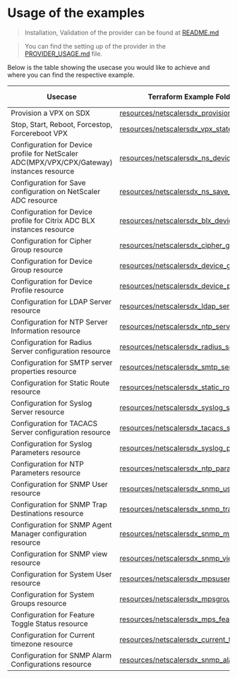 # Usage of the examples

> Installation, Validation of the provider can be found at [README.md](../README.md)

> You can find the setting up of the provider in the [PROVIDER_USAGE.md](../PROVIDER_USAGE.md) file.

Below is the table showing the usecase you would like to achieve and where you can find the respective example.

| Usecase | Terraform Example Folder | Documentation | Demo Video |
|---------|---------|-------------------|-------------|
| Provision a VPX on SDX | [resources/netscalersdx_provision_vpx](./resources/netscalersdx_provision_vpx) | [HERE](../docs/resources/provision_vpx.md)| [HERE](https://youtu.be/1dvgjNZqZKY) |
| Stop, Start, Reboot, Forcestop, Forcereboot VPX | [resources/netscalersdx_vpx_state](./resources/netscalersdx_vpx_state) | [HERE](../docs/resources/vpx_state.md)| [HERE](https://youtu.be/48xVFXLMJlE) |
| Configuration for Device profile for NetScaler ADC(MPX/VPX/CPX/Gateway) instances resource | [resources/netscalersdx_ns_device_profile](./resources/netscalersdx_ns_device_profile) | [HERE](../docs/resources/ns_device_profile.md)| TODO |
| Configuration for Save configuration on NetScaler ADC resource | [resources/netscalersdx_ns_save_config](./resources/netscalersdx_ns_save_config) | [HERE](../docs/resources/ns_save_config.md)| TODO |
| Configuration for Device profile for Citrix ADC BLX instances resource | [resources/netscalersdx_blx_device_profile](./resources/netscalersdx_blx_device_profile) | [HERE](../docs/resources/blx_device_profile.md)| TODO |
| Configuration for Cipher Group resource | [resources/netscalersdx_cipher_group](./resources/netscalersdx_cipher_group) | [HERE](../docs/resources/cipher_group.md)| TODO |
| Configuration for Device Group resource | [resources/netscalersdx_device_group](./resources/netscalersdx_device_group) | [HERE](../docs/resources/device_group.md)| TODO |
| Configuration for Device Profile resource | [resources/netscalersdx_device_profile](./resources/netscalersdx_device_profile) | [HERE](../docs/resources/device_profile.md)| TODO |
| Configuration for LDAP Server resource | [resources/netscalersdx_ldap_server](./resources/netscalersdx_ldap_server) | [HERE](../docs/resources/ldap_server.md)| TODO |
| Configuration for NTP Server Information resource | [resources/netscalersdx_ntp_server](./resources/netscalersdx_ntp_server) | [HERE](../docs/resources/ntp_server.md)| TODO |
| Configuration for Radius Server configuration resource | [resources/netscalersdx_radius_server](./resources/netscalersdx_radius_server) | [HERE](../docs/resources/radius_server.md)| TODO |
| Configuration for SMTP server properties resource | [resources/netscalersdx_smtp_server](./resources/netscalersdx_smtp_server) | [HERE](../docs/resources/smtp_server.md)| TODO |
| Configuration for Static Route resource | [resources/netscalersdx_static_route](./resources/netscalersdx_static_route) | [HERE](../docs/resources/static_route.md)| TODO |
| Configuration for Syslog Server resource | [resources/netscalersdx_syslog_server](./resources/netscalersdx_syslog_server) | [HERE](../docs/resources/syslog_server.md)| TODO |
| Configuration for TACACS Server configuration resource | [resources/netscalersdx_tacacs_server](./resources/netscalersdx_tacacs_server) | [HERE](../docs/resources/tacacs_server.md)| TODO |
| Configuration for Syslog Parameters resource | [resources/netscalersdx_syslog_params](./resources/netscalersdx_syslog_params) | [HERE](../docs/resources/syslog_params.md)| TODO |
| Configuration for NTP Parameters resource | [resources/netscalersdx_ntp_param](./resources/netscalersdx_ntp_param) | [HERE](../docs/resources/ntp_param.md)| TODO |
| Configuration for SNMP User resource | [resources/netscalersdx_snmp_user](./resources/netscalersdx_snmp_user) | [HERE](../docs/resources/snmp_user.md)| TODO |
| Configuration for SNMP Trap Destinations resource | [resources/netscalersdx_snmp_trap](./resources/netscalersdx_snmp_trap) | [HERE](../docs/resources/snmp_trap.md)| TODO |
| Configuration for SNMP Agent Manager configuration resource | [resources/netscalersdx_snmp_manager](./resources/netscalersdx_snmp_manager) | [HERE](../docs/resources/snmp_manager.md)| TODO |
| Configuration for SNMP view resource | [resources/netscalersdx_snmp_view](./resources/netscalersdx_snmp_view) | [HERE](../docs/resources/snmp_view.md)| TODO |
| Configuration for System User resource | [resources/netscalersdx_mpsuser](./resources/netscalersdx_mpsuser) | [HERE](../docs/resources/mpsuser.md)| TODO |
| Configuration for System Groups resource | [resources/netscalersdx_mpsgroup](./resources/netscalersdx_mpsgroup) | [HERE](../docs/resources/mpsgroup.md)| TODO |
| Configuration for Feature Toggle Status resource | [resources/netscalersdx_mps_feature](./resources/netscalersdx_mps_feature) | [HERE](../docs/resources/mps_feature.md)| TODO |
| Configuration for Current timezone resource | [resources/netscalersdx_current_timezone](./resources/netscalersdx_current_timezone) | [HERE](../docs/resources/current_timezone.md)| TODO |
| Configuration for SNMP Alarm Configurations resource | [resources/netscalersdx_snmp_alarm_config](./resources/netscalersdx_snmp_alarm_config) | [HERE](../docs/resources/snmp_alarm_config.md)| TODO |
